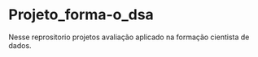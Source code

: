# Projeto_forma-o_dsa
Nesse reprositorio projetos avaliação aplicado na formação cientista de dados.
